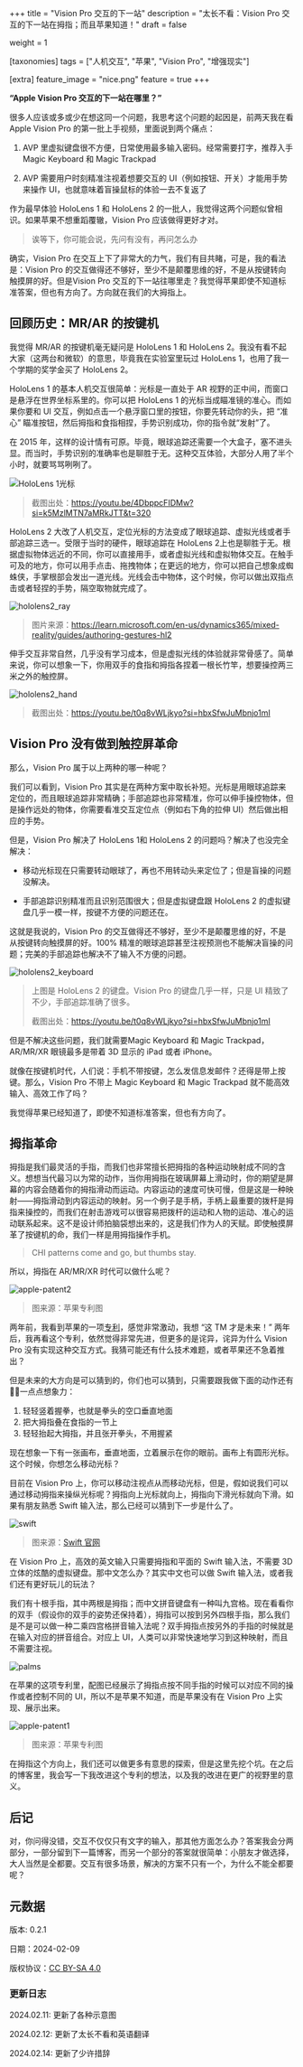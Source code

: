 +++
title = "Vision Pro 交互的下一站"
description = "太长不看：Vision Pro 交互的下一站在拇指；而且苹果知道！"
draft = false

weight = 1

[taxonomies]
tags = ["人机交互", "苹果", "Vision Pro", "增强现实"]

[extra]
feature_image = "nice.png"
feature = true
+++

**“Apple Vision Pro 交互的下一站在哪里？”**

很多人应该或多或少在想这同一个问题，我思考这个问题的起因是，前两天我在看 Apple Vision Pro 的第一批上手视频，里面说到两个痛点：

1. AVP 里虚拟键盘很不方便，日常使用最多输入密码。经常需要打字，推荐入手 Magic Keyboard 和 Magic Trackpad

2. AVP 需要用户时刻精准注视着想要交互的 UI（例如按钮、开关）才能用手势来操作 UI，也就意味着盲操鼠标的体验一去不复返了

作为最早体验 HoloLens 1 和 HoloLens 2 的一批人，我觉得这两个问题似曾相识。如果苹果不想重蹈覆辙，Vision Pro 应该做得更好才对。

> 诶等下，你可能会说，先问有没有，再问怎么办

确实，Vision Pro 在交互上下了非常大的力气，我们有目共睹，可是，我的看法是：Vision Pro
的交互做得还不够好，至少不是颠覆思维的好，不是从按键转向触摸屏的好。但是Vision Pro
交互的下一站往哪里走？我觉得苹果即使不知道标准答案，但也有方向了。方向就在我们的大拇指上。

## 回顾历史：MR/AR 的按键机

我觉得 MR/AR 的按键机毫无疑问是 HoloLens 1 和 HoloLens 2。我没有看不起大家（这两台和微软）的意思，毕竟我在实验室里玩过
HoloLens 1，也用了我一个学期的奖学金买了 HoloLens 2。

HoloLens 1 的基本人机交互很简单：光标是一直处于 AR 视野的正中间，而窗口是悬浮在世界坐标系里的。你可以把 HoloLens 1
的光标当成瞄准镜的准心。而如果你要和 UI 交互，例如点击一个悬浮窗口里的按钮，你要先转动你的头，把 “准心”
瞄准按钮，然后拇指和食指相捏，手势识别成功，你的指令就“发射”了。

在 2015 年，这样的设计情有可原。毕竟，眼球追踪还需要一个大盒子，塞不进头显。而当时，手势识别的准确率也是聊胜于无。这种交互体验，大部分人用了半个小时，就要骂骂咧咧了。

![HoloLens 1光标](./hololens1_cursor.png)

> 截图出处：https://youtu.be/4DbppcFIDMw?si=k5MzlMTN7aMRkJTT&t=320

HoloLens 2 大改了人机交互，定位光标的方法变成了眼球追踪、虚拟光线或者手部追踪三选一。受限于当时的硬件，眼球追踪在 HoloLens
2上也是聊胜于无。根据虚拟物体远近的不同，你可以直接用手，或者虚拟光线和虚拟物体交互。在触手可及的地方，你可以用手点击、拖拽物体；在更远的地方，你可以把自己想象成蜘蛛侠，手掌根部会发出一道光线。光线会击中物体，这个时候，你可以做出双指点击或者轻捏的手势，隔空取物就完成了。

![hololens2_ray](./hololens2_ray.gif)

> 图片来源：https://learn.microsoft.com/en-us/dynamics365/mixed-reality/guides/authoring-gestures-hl2

伸手交互非常自然，几乎没有学习成本，但是虚拟光线的体验就非常骨感了。简单来说，你可以想象一下，你用双手的食指和拇指各捏着一根长竹竿，想要操控两三米之外的触控屏。

![hololens2_hand](./hololens2_hand.png)

> 截图出处：https://youtu.be/t0q8vWLjkyo?si=hbxSfwJuMbnjo1mI

## Vision Pro 没有做到触控屏革命

那么，Vision Pro 属于以上两种的哪一种呢？

我们可以看到，Vision Pro 其实是在两种方案中取长补短。光标是用眼球追踪来定位的，而且眼球追踪非常精确；手部追踪也非常精准，你可以伸手操控物体，但是操作远处的物体，你需要看准交互定位点（例如右下角的拉伸
UI）然后做出相应的手势。

但是，Vision Pro 解决了 HoloLens 1和 HoloLens 2 的问题吗？解决了也没完全解决：

* 移动光标现在只需要转动眼球了，再也不用转动头来定位了；但是盲操的问题没解决。

* 手部追踪识别精准而且识别范围很大；但是虚拟键盘跟 HoloLens 2 的虚拟键盘几乎一模一样，按键不方便的问题还在。

这就是我说的，Vision Pro 的交互做得还不够好，至少不是颠覆思维的好，不是从按键转向触摸屏的好。100%
精准的眼球追踪甚至注视预测也不能解决盲操的问题；完美的手部追踪也解决不了输入不方便的问题。

![hololens2_keyboard](./hololens2_keyboard.png)

> 上图是 HoloLens 2 的键盘。Vision Pro 的键盘几乎一样，只是 UI 精致了不少，手部追踪准确了很多。
>
> 截图出处：https://youtu.be/t0q8vWLjkyo?si=hbxSfwJuMbnjo1mI

但是不解决这些问题，我们就需要Magic Keyboard 和 Magic Trackpad，AR/MR/XR 眼镜最多是带着 3D 显示的 iPad 或者 iPhone。

就像在按键机时代，人们说：手机不带按键，怎么发信息发邮件？还得是带上按键。那么，Vision Pro 不带上 Magic Keyboard 和 Magic
Trackpad 就不能高效输入、高效工作了吗？

我觉得苹果已经知道了，即使不知道标准答案，但也有方向了。

## 拇指革命

拇指是我们最灵活的手指，而我们也非常擅长把拇指的各种运动映射成不同的含义。想想当代最习以为常的动作，当你用拇指在玻璃屏幕上滑动时，你的期望是屏幕的内容会随着你的拇指滑动而运动。内容运动的速度可快可慢，但是这是一种映射——拇指滑动到内容运动的映射。另一个例子是手柄，手柄上最重要的拨杆是拇指来操控的，而我们在射击游戏可以很容易把拨杆的运动和人物的运动、准心的运动联系起来。这不是设计师拍脑袋想出来的，这是我们作为人的天赋。即使触摸屏革了按键机的命，我们一样是用拇指操作手机。

> CHI patterns come and go, but thumbs stay.

所以，拇指在 AR/MR/XR 时代可以做什么呢？

![apple-patent2](./apple-patent2.jpg)

> 图来源：苹果专利图

两年前，我看到苹果的一项[专利](https://zhuanlan.zhihu.com/p/363122901?utm_id=0)，感觉非常激动，我想 “这 TM 才是未来！”
两年后，我再看这个专利，依然觉得非常先进，但更多的是诧异，诧异为什么 Vision Pro 没有实现这种交互方式。我猜可能还有什么技术难题，或者苹果还不急着推出？

但是未来的大方向是可以猜到的，你们也可以猜到，只需要跟我做下面的动作还有🤏🏻一点点想象力：

1. 轻轻竖着握拳，也就是拳头的空口垂直地面
2. 把大拇指叠在食指的一节上
3. 轻轻抬起大拇指，并且张开拳头，不用握紧

现在想象一下有一张画布，垂直地面，立着展示在你的眼前。画布上有圆形光标。这个时候，你想怎么移动光标？

目前在 Vision Pro 上，你可以移动注视点从而移动光标，但是，假如说我们可以通过移动拇指来操纵光标呢？拇指向上光标就向上，拇指向下滑光标就向下滑。如果有朋友熟悉
Swift 输入法，那么已经可以猜到下一步是什么了。

![swift](./swift.png)

> 图来源：[Swift 官网](https://www.microsoft.com/en-us/swiftkey)

在 Vision Pro 上，高效的英文输入只需要拇指和平面的 Swift 输入法，不需要 3D 立体的炫酷的虚拟键盘。那中文怎么办？其实中文也可以做
Swift 输入法，或者我们还有更好玩儿的玩法？

我们有十根手指，其中两根是拇指；而中文拼音键盘有一种叫九宫格。现在看看你的双手（假设你的双手的姿势还保持着），拇指可以按到另外四根手指，那么我们是不是可以做一种二乘四宫格拼音输入法呢？双手拇指点按另外的手指的时候就是在输入对应的拼音组合。对应上
UI，人类可以非常快速地学习到这种映射，而且不需要注视。

![palms](./palms.png)

在苹果的这项专利里，配图已经展示了拇指点按不同手指的时候可以对应不同的操作或者控制不同的 UI，所以不是苹果不知道，而是苹果没有在
Vision Pro 上实现、展示出来。

![apple-patent1](./apple-patent1.jpg)

> 图来源：苹果专利图

在拇指这个方向上，我们还可以做更多有意思的探索，但是这里先挖个坑。在之后的博客里，我会写一下我改进这个专利的想法，以及我的改进在更广的视野里的意义。

## 后记

对，你问得没错，交互不仅仅只有文字的输入，那其他方面怎么办？答案我会分两部分，一部分留到下一篇博客，而另一个部分的答案就很简单：小朋友才做选择，大人当然是全都要。交互有很多场景，解决的方案不只有一个，为什么不能全都要呢？

## 元数据

版本: 0.2.1

日期：2024-02-09

版权协议：[CC BY-SA 4.0](https://creativecommons.org/licenses/by-sa/4.0/)

### 更新日志

2024.02.11: 更新了各种示意图

2024.02.12: 更新了太长不看和英语翻译

2024.02.14: 更新了少许措辞

